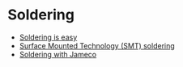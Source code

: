 # Soldering

* [Soldering is easy](http://mightyohm.com/files/soldercomic/FullSolderComic_EN.pdf)
* [Surface Mounted Technology (SMT) soldering](http://mightyohm.com/files/SMT_Soldering_Its_Easier_Than_You_Think_EN.pdf)
* [Soldering with Jameco](http://www.jameco.com/Jameco/workshop/learning-center/soldering-basics.html)
